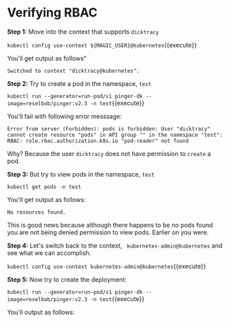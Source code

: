 # Verifying RBAC

**Step 1:**  Move into the context that supports `dicktracy`

`kubectl config use-context ${MAGIC_USER}@kubernetes`{{execute}}

You'll get output as follows"

`Switched to context "dicktracy@kubernetes".`

**Step 2:** Try to create a pod in the namespace, `test`

`kubectl run --generator=run-pod/v1 pinger-dk --image=reselbob/pinger:v2.3 -n test`{{execute}}

You'll fail with following error messsage:

`Error from server (Forbidden): pods is forbidden: User "dicktracy" cannot create resource "pods"
in API group "" in the namespace "test": RBAC: role.rbac.authorization.k8s.io "pod-reader" not found`

Why? Because the user `dicktracy` does not have permission to `create` a pod.

**Step 3:** But try to view pods in the namespace, `test`

`kubectl get pods -n test`

You'll get output as follows:

`No resources found.`

This is good news because although there happens to be no pods found you are not being denied permission
to view pods. Earlier on you were.

**Step 4:** Let's switch back to the context, ` kubernetes-admin@kubernetes` and see what we can accomplish.

`kubectl config use-context kubernetes-admin@kubernetes`{{execute}}

**Step 5:** Now try to create the deployment:

`kubectl run --generator=run-pod/v1 pinger-dk --image=reselbob/pinger:v2.3 -n test`{{execute}}

You'll output as follows:

